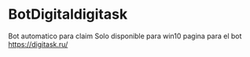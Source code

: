 # BotDigitaldigitask
Bot automatico para claim
Solo disponible para win10 pagina para el bot https://digitask.ru/
